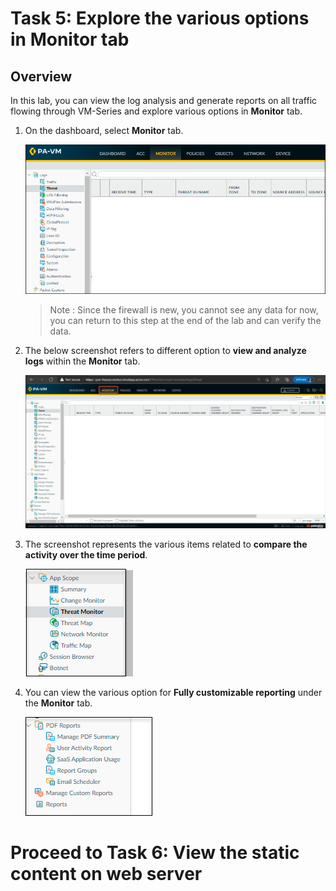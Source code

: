 # Task 5: Explore the various options in Monitor tab

## Overview

In this lab, you can view the log analysis and generate reports on all traffic flowing through VM-Series and explore various options in **Monitor** tab.

1. On the dashboard, select **Monitor** tab.

    ![](../images/image013.png)
    
    >Note : Since the firewall is new, you cannot see any data for now, you can return to this step at the end of the lab and can verify the data.

1. The below screenshot refers to different option to **view and analyze logs** within the **Monitor** tab.

    ![](../images/image014.png)
     
1. The screenshot represents the various items  related to **compare the activity over the time period**.

    ![](../images/image015.png)
     
1. You can view the various option for **Fully customizable reporting** under the **Monitor** tab.

    ![](../images/image016.png)
    
# Proceed to Task 6: View the static content on web server

